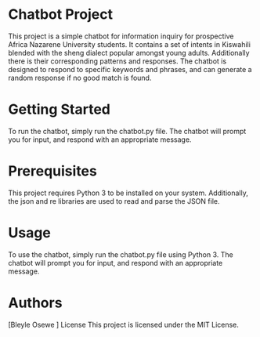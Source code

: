 # Chatbot Project

This project is a simple chatbot for information inquiry for prospective Africa Nazarene University students. It contains a set of intents in Kiswahili blended with the sheng dialect popular amongst young adults. Additionally there is their corresponding patterns and responses. The chatbot is designed to respond to specific keywords and phrases, and can generate a random response if no good match is found.

# Getting Started

To run the chatbot, simply run the chatbot.py file. The chatbot will prompt you for input, and respond with an appropriate message.

# Prerequisites

This project requires Python 3 to be installed on your system. Additionally, the json and re libraries are used to read and parse the JSON file.

# Usage

To use the chatbot, simply run the chatbot.py file using Python 3. The chatbot will prompt you for input, and respond with an appropriate message.



# Authors

[Bleyle Osewe ]
License
This project is licensed under the MIT License.

